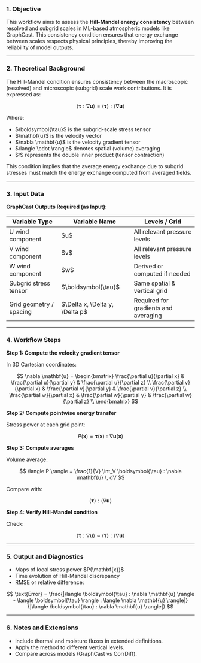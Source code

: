 ### **1. Objective**

This workflow aims to assess the **Hill-Mandel energy consistency** between resolved and subgrid scales in ML-based atmospheric models like GraphCast. This consistency condition ensures that energy exchange between scales respects physical principles, thereby improving the reliability of model outputs.

---

### **2. Theoretical Background**

The Hill-Mandel condition ensures consistency between the macroscopic (resolved) and microscopic (subgrid) scale work contributions. It is expressed as:

$$
\langle \boldsymbol{\tau} : \nabla \mathbf{u} \rangle = \langle \boldsymbol{\tau} \rangle : \langle \nabla \mathbf{u} \rangle
$$

Where:

* \$\boldsymbol{\tau}\$ is the subgrid-scale stress tensor
* \$\mathbf{u}\$ is the velocity vector
* \$\nabla \mathbf{u}\$ is the velocity gradient tensor
* \$\langle \cdot \rangle\$ denotes spatial (volume) averaging
* \$:\$ represents the double inner product (tensor contraction)

This condition implies that the average energy exchange due to subgrid stresses must match the energy exchange computed from averaged fields.

---

### **3. Input Data**

**GraphCast Outputs Required (as Input):**

| **Variable Type**       | **Variable Name**                | **Levels / Grid**                    |
| ----------------------- | -------------------------------- | ------------------------------------ |
| U wind component        | \$u\$                            | All relevant pressure levels         |
| V wind component        | \$v\$                            | All relevant pressure levels         |
| W wind component        | \$w\$                            | Derived or computed if needed        |
| Subgrid stress tensor   | \$\boldsymbol{\tau}\$            | Same spatial & vertical grid         |
| Grid geometry / spacing | \$\Delta x, \Delta y, \Delta p\$ | Required for gradients and averaging |

---

### **4. Workflow Steps**

**Step 1: Compute the velocity gradient tensor**

In 3D Cartesian coordinates:

$$
\nabla \mathbf{u} = \begin{bmatrix}
\frac{\partial u}{\partial x} & \frac{\partial u}{\partial y} & \frac{\partial u}{\partial z} \\
\frac{\partial v}{\partial x} & \frac{\partial v}{\partial y} & \frac{\partial v}{\partial z} \\
\frac{\partial w}{\partial x} & \frac{\partial w}{\partial y} & \frac{\partial w}{\partial z} \\
\end{bmatrix}
$$

**Step 2: Compute pointwise energy transfer**

Stress power at each grid point:

$$
P(\mathbf{x}) = \boldsymbol{\tau}(\mathbf{x}) : \nabla \mathbf{u}(\mathbf{x})
$$

**Step 3: Compute averages**

Volume average:

$$
\langle P \rangle = \frac{1}{V} \int_V \boldsymbol{\tau} : \nabla \mathbf{u} \, dV
$$

Compare with:

$$
\langle \boldsymbol{\tau} \rangle : \langle \nabla \mathbf{u} \rangle
$$

**Step 4: Verify Hill-Mandel condition**

Check:

$$
\langle \boldsymbol{\tau} : \nabla \mathbf{u} \rangle \approx \langle \boldsymbol{\tau} \rangle : \langle \nabla \mathbf{u} \rangle
$$

---

### **5. Output and Diagnostics**

* Maps of local stress power \$P(\mathbf{x})\$
* Time evolution of Hill-Mandel discrepancy
* RMSE or relative difference:

$$
\text{Error} = \frac{|\langle \boldsymbol{\tau} : \nabla \mathbf{u} \rangle - \langle \boldsymbol{\tau} \rangle : \langle \nabla \mathbf{u} \rangle|}{|\langle \boldsymbol{\tau} : \nabla \mathbf{u} \rangle|}
$$

---

### **6. Notes and Extensions**

* Include thermal and moisture fluxes in extended definitions.
* Apply the method to different vertical levels.
* Compare across models (GraphCast vs CorrDiff).

